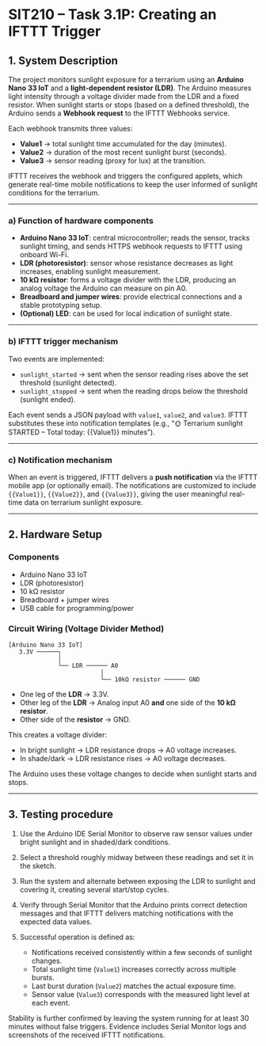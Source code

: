 # SIT210 – Task 3.1P: Creating an IFTTT Trigger

## 1. System Description

The project monitors sunlight exposure for a terrarium using an **Arduino Nano 33 IoT** and a **light-dependent resistor (LDR)**. The Arduino measures light intensity through a voltage divider made from the LDR and a fixed resistor. When sunlight starts or stops (based on a defined threshold), the Arduino sends a **Webhook request** to the IFTTT Webhooks service.

Each webhook transmits three values:

* **Value1** → total sunlight time accumulated for the day (minutes).
* **Value2** → duration of the most recent sunlight burst (seconds).
* **Value3** → sensor reading (proxy for lux) at the transition.

IFTTT receives the webhook and triggers the configured applets, which generate real-time mobile notifications to keep the user informed of sunlight conditions for the terrarium.

---

### a) Function of hardware components

* **Arduino Nano 33 IoT**: central microcontroller; reads the sensor, tracks sunlight timing, and sends HTTPS webhook requests to IFTTT using onboard Wi-Fi.
* **LDR (photoresistor)**: sensor whose resistance decreases as light increases, enabling sunlight measurement.
* **10 kΩ resistor**: forms a voltage divider with the LDR, producing an analog voltage the Arduino can measure on pin A0.
* **Breadboard and jumper wires**: provide electrical connections and a stable prototyping setup.
* **(Optional) LED**: can be used for local indication of sunlight state.

---

### b) IFTTT trigger mechanism

Two events are implemented:

* `sunlight_started` → sent when the sensor reading rises above the set threshold (sunlight detected).
* `sunlight_stopped` → sent when the reading drops below the threshold (sunlight ended).

Each event sends a JSON payload with `value1`, `value2`, and `value3`. IFTTT substitutes these into notification templates (e.g., “🌞 Terrarium sunlight STARTED – Total today: {{Value1}} minutes”).

---

### c) Notification mechanism

When an event is triggered, IFTTT delivers a **push notification** via the IFTTT mobile app (or optionally email). The notifications are customized to include `{{Value1}}`, `{{Value2}}`, and `{{Value3}}`, giving the user meaningful real-time data on terrarium sunlight exposure.

---

## 2. Hardware Setup

### Components

* Arduino Nano 33 IoT
* LDR (photoresistor)
* 10 kΩ resistor
* Breadboard + jumper wires
* USB cable for programming/power

### Circuit Wiring (Voltage Divider Method)

```
[Arduino Nano 33 IoT]    
   3.3V ──────┐
              │
              └── LDR ────── A0
                          │
                          └── 10kΩ resistor ────── GND
```

* One leg of the **LDR** → 3.3V.
* Other leg of the **LDR** → Analog input A0 **and** one side of the **10 kΩ resistor**.
* Other side of the **resistor** → GND.

This creates a voltage divider:

* In bright sunlight → LDR resistance drops → A0 voltage increases.
* In shade/dark → LDR resistance rises → A0 voltage decreases.

The Arduino uses these voltage changes to decide when sunlight starts and stops.

---

## 3. Testing procedure

1. Use the Arduino IDE Serial Monitor to observe raw sensor values under bright sunlight and in shaded/dark conditions.
2. Select a threshold roughly midway between these readings and set it in the sketch.
3. Run the system and alternate between exposing the LDR to sunlight and covering it, creating several start/stop cycles.
4. Verify through Serial Monitor that the Arduino prints correct detection messages and that IFTTT delivers matching notifications with the expected data values.
5. Successful operation is defined as:

   * Notifications received consistently within a few seconds of sunlight changes.
   * Total sunlight time (`Value1`) increases correctly across multiple bursts.
   * Last burst duration (`Value2`) matches the actual exposure time.
   * Sensor value (`Value3`) corresponds with the measured light level at each event.

Stability is further confirmed by leaving the system running for at least 30 minutes without false triggers. Evidence includes Serial Monitor logs and screenshots of the received IFTTT notifications.

